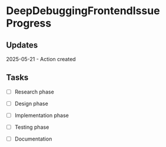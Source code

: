 # DeepDebuggingFrontendIssue Progress

## Updates

2025-05-21 - Action created

## Tasks

- [ ] Research phase
- [ ] Design phase
- [ ] Implementation phase
- [ ] Testing phase
- [ ] Documentation

